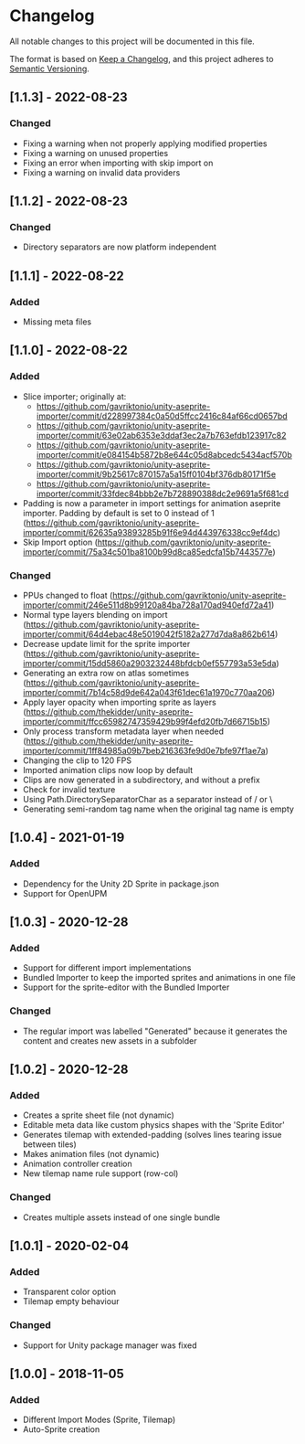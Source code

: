 # Changelog
All notable changes to this project will be documented in this file.

The format is based on [Keep a Changelog](https://keepachangelog.com/en/1.0.0/),
and this project adheres to [Semantic Versioning](https://semver.org/spec/v2.0.0.html).

## [1.1.3] - 2022-08-23
### Changed
- Fixing a warning when not properly applying modified properties
- Fixing a warning on unused properties
- Fixing an error when importing with skip import on
- Fixing a warning on invalid data providers

## [1.1.2] - 2022-08-23
### Changed
- Directory separators are now platform independent

## [1.1.1] - 2022-08-22
### Added
- Missing meta files

## [1.1.0] - 2022-08-22
### Added
- Slice importer; originally at:
    - https://github.com/gavriktonio/unity-aseprite-importer/commit/d228997384c0a50d5ffcc2416c84af66cd0657bd
    - https://github.com/gavriktonio/unity-aseprite-importer/commit/63e02ab6353e3ddaf3ec2a7b763efdb123917c82
    - https://github.com/gavriktonio/unity-aseprite-importer/commit/e084154b5872b8e644c05d8abcedc5434acf570b
    - https://github.com/gavriktonio/unity-aseprite-importer/commit/9b25617c870157a5a15ff0104bf376db80171f5e
    - https://github.com/gavriktonio/unity-aseprite-importer/commit/33fdec84bbb2e7b728890388dc2e9691a5f681cd
- Padding is now a parameter in import settings for animation aseprite importer. Padding by default is set to 0 instead of 1 (https://github.com/gavriktonio/unity-aseprite-importer/commit/62635a93893285b91f6e94d443976338cc9ef4dc)
- Skip Import option (https://github.com/gavriktonio/unity-aseprite-importer/commit/75a34c501ba8100b99d8ca85edcfa15b7443577e)

### Changed
- PPUs changed to float (https://github.com/gavriktonio/unity-aseprite-importer/commit/246e511d8b99120a84ba728a170ad940efd72a41)
- Normal type layers blending on import (https://github.com/gavriktonio/unity-aseprite-importer/commit/64d4ebac48e5019042f5182a277d7da8a862b614)
- Decrease update limit for the sprite importer (https://github.com/gavriktonio/unity-aseprite-importer/commit/15dd5860a2903232448bfdcb0ef557793a53e5da)
- Generating an extra row on atlas sometimes (https://github.com/gavriktonio/unity-aseprite-importer/commit/7b14c58d9de642a043f61dec61a1970c770aa206)
- Apply layer opacity when importing sprite as layers (https://github.com/thekidder/unity-aseprite-importer/commit/ffcc65982747359429b99f4efd20fb7d66715b15)
- Only process transform metadata layer when needed (https://github.com/thekidder/unity-aseprite-importer/commit/1ff84985a09b7beb216363fe9d0e7bfe97f1ae7a)
- Changing the clip to 120 FPS
- Imported animation clips now loop by default
- Clips are now generated in a subdirectory, and without a prefix
- Check for invalid texture
- Using Path.DirectorySeparatorChar as a separator instead of / or \
- Generating semi-random tag name when the original tag name is empty

## [1.0.4] - 2021-01-19
### Added
- Dependency for the Unity 2D Sprite in package.json
- Support for OpenUPM

## [1.0.3] - 2020-12-28
### Added
- Support for different import implementations
- Bundled Importer to keep the imported sprites and animations in one file
- Support for the sprite-editor with the Bundled Importer

### Changed
- The regular import was labelled "Generated" because it generates the content and creates new assets in a subfolder 

## [1.0.2] - 2020-12-28
### Added
- Creates a sprite sheet file (not dynamic)
- Editable meta data like custom physics shapes with the 'Sprite Editor'
- Generates tilemap with extended-padding (solves lines tearing issue between tiles)
- Makes animation files (not dynamic)
- Animation controller creation
- New tilemap name rule support (row-col)

### Changed
- Creates multiple assets instead of one single bundle

## [1.0.1] - 2020-02-04
### Added
- Transparent color option
- Tilemap empty behaviour

### Changed
- Support for Unity package manager was fixed

## [1.0.0] - 2018-11-05
### Added
- Different Import Modes (Sprite, Tilemap)
- Auto-Sprite creation

